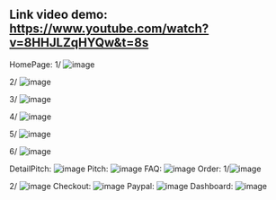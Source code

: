 Link video demo: https://www.youtube.com/watch?v=8HHJLZqHYQw&t=8s
-------------------------------------------------------------------------
HomePage: 
1/ ![image](https://github.com/tuyendt0112/Website-Booking-Pitches/assets/102451573/26e7a0ae-cc7a-4b71-b4cc-bdc1ab6dabbe)

2/ ![image](https://github.com/tuyendt0112/Website-Booking-Pitches/assets/102451573/299fc0cc-8fc6-4308-8ded-d33c2740505e)

3/ ![image](https://github.com/tuyendt0112/Website-Booking-Pitches/assets/102451573/8c0b5934-251b-4f5b-a6a5-60b4d8e6bc91)

4/ ![image](https://github.com/tuyendt0112/Website-Booking-Pitches/assets/102451573/1df7289b-20c3-45b3-9d1f-ddc4e6ffd220)

5/ ![image](https://github.com/tuyendt0112/Website-Booking-Pitches/assets/102451573/281d6e0d-5298-470d-97a1-cd72bc091543)

6/ ![image](https://github.com/tuyendt0112/Website-Booking-Pitches/assets/102451573/ca6d5488-52e1-4736-8a13-57f8f2d650d1)

DetailPitch:
![image](https://github.com/tuyendt0112/Website-Booking-Pitches/assets/102451573/843e6b48-d5f5-4179-b7b8-465923cc360d)
Pitch:
![image](https://github.com/tuyendt0112/Website-Booking-Pitches/assets/102451573/b41e8e00-8869-4e70-ba54-eaa87172580e)
FAQ:
![image](https://github.com/tuyendt0112/Website-Booking-Pitches/assets/102451573/76eacd96-9ed4-4c20-a2e2-2b335fd03285)
Order: 
1/![image](https://github.com/tuyendt0112/Website-Booking-Pitches/assets/102451573/18e9924c-8921-4b4a-bcd6-dfaba68bfb9e)

2/ ![image](https://github.com/tuyendt0112/Website-Booking-Pitches/assets/102451573/b7d248f0-e794-475c-a9e5-7793ed1e5529)
Checkout:
![image](https://github.com/tuyendt0112/Website-Booking-Pitches/assets/102451573/a48d8b36-83e4-486d-ba99-03ba9b21689e)
Paypal:
![image](https://github.com/tuyendt0112/Website-Booking-Pitches/assets/102451573/dd2ad0cc-7959-4dce-b2d9-e864640f8832)
Dashboard: 
![image](https://github.com/tuyendt0112/Website-Booking-Pitches/assets/102451573/9d9b7354-d414-4614-91dd-3e3835e4fb05)
